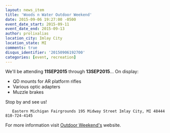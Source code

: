 ```yaml
---
layout: news_item
title: 'Woods n Water Outdoor Weekend'
date: 2015-09-06 19:27:00 -0500
event_date_start: 2015-09-11
event_date_end: 2015-09-13
author: prolixalias
location_city: Imlay City
location_state: MI
comments: true
disqus_identifier: '20150906192700'
categories: [event, recreation]
---
```


We'll be attending **11SEP2015** through **13SEP2015**... On display:

* QD mounts for AR platform rifles
* Various optic adapters
* Muzzle brakes

Stop by and see us!

`    Eastern Michigan Fairgrounds
    195 Midway Street
    Imlay City, MI 48444
    810-724-4145
`

For more information visit [Outdoor Weekend's](http://www.outdoorweekend.net/) website.
